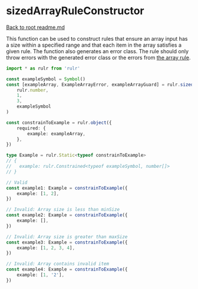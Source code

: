 # sizedArrayRuleConstructor

[Back to root readme.md](../../../readme.md)

This function can be used to construct rules that ensure an array input has a size within a specified range and that each item in the array satisfies a given rule. The function also generates an error class. The rule should only throw errors with the generated error class or the errors from [the array rule](../../higherOrderRules/array/readme.md).

```ts
import * as rulr from 'rulr'

const exampleSymbol = Symbol()
const [exampleArray, ExampleArrayError, exampleArrayGuard] = rulr.sizedArrayRuleConstructor(
	rulr.number,
	1,
	3,
	exampleSymbol
)

const constrainToExample = rulr.object({
	required: {
		example: exampleArray,
	},
})

type Example = rulr.Static<typeof constrainToExample>
// {
//   example: rulr.Constrained<typeof exampleSymbol, number[]>
// }

// Valid
const example1: Example = constrainToExample({
	example: [1, 2],
})

// Invalid: Array size is less than minSize
const example2: Example = constrainToExample({
	example: [],
})

// Invalid: Array size is greater than maxSize
const example3: Example = constrainToExample({
	example: [1, 2, 3, 4],
})

// Invalid: Array contains invalid item
const example4: Example = constrainToExample({
	example: [1, '2'],
})
```
